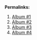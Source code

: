 **Permalinks:**

1. [Album #1](http://www.xiuren.org/mygirl-039.html)
2. [Album #2](http://www.xiuren.org/XiuRen-N00971.html)
3. [Album #3](http://www.xiuren.org/XiuRen-N00977.html)
4. [Album #4](http://www.xiuren.org/XiuRen-N01016.html)
